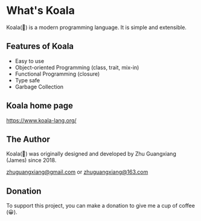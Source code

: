 
# What's Koala

Koala(🐻) is a modern programming language.
It is simple and extensible.

## Features of Koala

- Easy to use
- Object-oriented Programming (class, trait, mix-in)
- Functional Programming (closure)
- Type safe
- Garbage Collection

## Koala home page

https://www.koala-lang.org/

## The Author

Koala(🐻) was originally designed and developed by Zhu Guangxiang (James) since 2018.

<zhuguangxiang@gmail.com> or <zhuguangxiang@163.com>

## Donation

To support this project, you can make a donation to give me a cup of coffee (😀).
